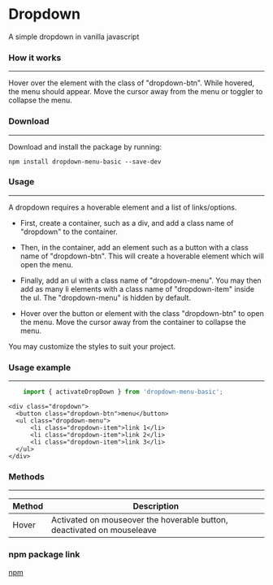 # Dropdown
A simple dropdown in vanilla javascript

### How it works

---
Hover over the element with the class of "dropdown-btn". While hovered, the menu should appear. Move the cursor away from the menu or toggler to collapse the menu.

### Download

---
Download and install the package by running:

    npm install dropdown-menu-basic --save-dev
    
### Usage

---
A dropdown requires a hoverable element and a list of links/options.

- First, create a container, such as a div, and add a class name of "dropdown" to the container. 

- Then, in the container, add an element such as a button with a class name of "dropdown-btn". This will create a hoverable element which will open the menu.

- Finally, add an ul with a class name of "dropdown-menu". You may then add as many li elements with a class name of "dropdown-item" inside the ul. The "dropdown-menu" is hidden by default.

- Hover over the button or element with the class "dropdown-btn" to open the menu. Move the cursor away from the container to collapse the menu.

You may customize the styles to suit your project.

### Usage example

---
```js
    import { activateDropDown } from 'dropdown-menu-basic';
```


    <div class="dropdown">
      <button class="dropdown-btn">menu</button>
      <ul class="dropdown-menu">
          <li class="dropdown-item">link 1</li>
          <li class="dropdown-item">link 2</li>
          <li class="dropdown-item">link 3</li>
      </ul>
    </div>

### Methods

---
|Method|Description|
|----|----|
|Hover|Activated on mouseover the hoverable button, deactivated on mouseleave

### npm package link

[npm](https://www.npmjs.com/package/dropdown-menu-basic)